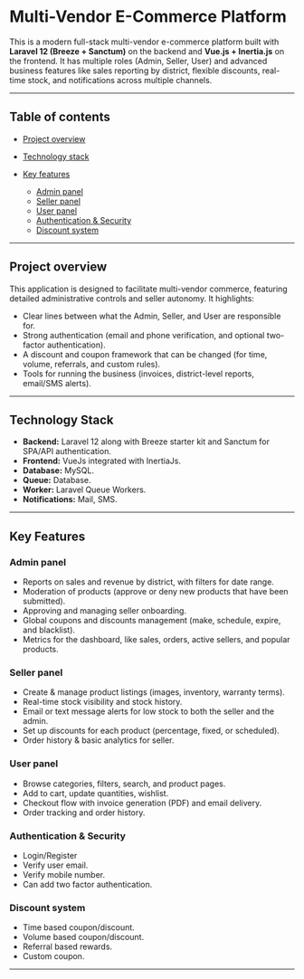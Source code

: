 # Multi-Vendor E-Commerce Platform

This is a modern full-stack multi-vendor e-commerce platform built with **Laravel 12 (Breeze + Sanctum)** on the backend and **Vue.js + Inertia.js** on the frontend. It has multiple roles (Admin, Seller, User) and advanced business features like sales reporting by district, flexible discounts, real-time stock, and notifications across multiple channels.

---

## Table of contents

* [Project overview](#project-overview)
* [Technology stack](#technology-stack)
* [Key features](#key-features)

  * [Admin panel](#admin-panel)
  * [Seller panel](#seller-panel)
  * [User panel](#user-panel)
  * [Authentication & Security](#authentication--security)
  * [Discount system](#discount-system)

--- 

## Project overview
This application is designed to facilitate multi-vendor commerce, featuring detailed administrative controls and seller autonomy. It highlights:

* Clear lines between what the Admin, Seller, and User are responsible for.
* Strong authentication (email and phone verification, and optional two-factor authentication).
* A discount and coupon framework that can be changed (for time, volume, referrals, and custom rules).
* Tools for running the business (invoices, district-level reports, email/SMS alerts).

---

## Technology Stack
* **Backend:** Laravel 12 along with Breeze starter kit and Sanctum for SPA/API authentication.
* **Frontend:** VueJs integrated with InertiaJs.
* **Database:** MySQL.
* **Queue:** Database.
* **Worker:** Laravel Queue Workers.
* **Notifications:** Mail, SMS.

---

## Key Features
### Admin panel
* Reports on sales and revenue by district, with filters for date range.
* Moderation of products (approve or deny new products that have been submitted).
* Approving and managing seller onboarding.
* Global coupons and discounts management (make, schedule, expire, and blacklist).
* Metrics for the dashboard, like sales, orders, active sellers, and popular products.

### Seller panel
* Create & manage product listings (images, inventory, warranty terms).
* Real-time stock visibility and stock history.
* Email or text message alerts for low stock to both the seller and the admin.
* Set up discounts for each product (percentage, fixed, or scheduled).
* Order history & basic analytics for seller.

### User panel 
* Browse categories, filters, search, and product pages.
* Add to cart, update quantities, wishlist.
* Checkout flow with invoice generation (PDF) and email delivery.
* Order tracking and order history.

### Authentication & Security
* Login/Register
* Verify user email.
* Verify mobile number.
* Can add two factor authentication.

### Discount system
* Time based coupon/discount.
* Volume based coupon/discount.
* Referral based rewards.
* Custom coupon.

---


